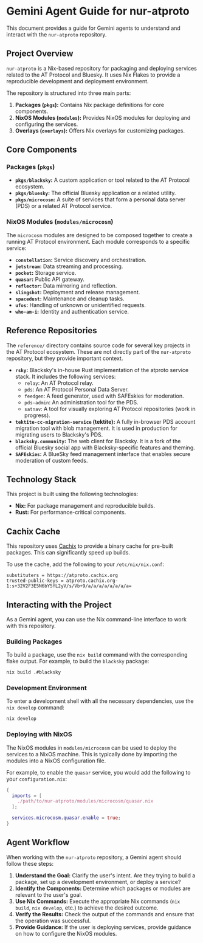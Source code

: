 # Gemini Agent Guide for nur-atproto

This document provides a guide for Gemini agents to understand and interact with the `nur-atproto` repository.

## Project Overview

`nur-atproto` is a Nix-based repository for packaging and deploying services related to the AT Protocol and Bluesky. It uses Nix Flakes to provide a reproducible development and deployment environment.

The repository is structured into three main parts:

1.  **Packages (`pkgs`):** Contains Nix package definitions for core components.
2.  **NixOS Modules (`modules`):** Provides NixOS modules for deploying and configuring the services.
3.  **Overlays (`overlays`):** Offers Nix overlays for customizing packages.

## Core Components

### Packages (`pkgs`)

-   **`pkgs/blacksky`:** A custom application or tool related to the AT Protocol ecosystem.
-   **`pkgs/bluesky`:** The official Bluesky application or a related utility.
-   **`pkgs/microcosm`:** A suite of services that form a personal data server (PDS) or a related AT Protocol service.

### NixOS Modules (`modules/microcosm`)

The `microcosm` modules are designed to be composed together to create a running AT Protocol environment. Each module corresponds to a specific service:

-   **`constellation`:** Service discovery and orchestration.
-   **`jetstream`:** Data streaming and processing.
-   **`pocket`:** Storage service.
-   **`quasar`:** Public API gateway.
-   **`reflector`:** Data mirroring and reflection.
-   **`slingshot`:** Deployment and release management.
-   **`spacedust`:** Maintenance and cleanup tasks.
-   **`ufos`:** Handling of unknown or unidentified requests.
-   **`who-am-i`:** Identity and authentication service.

## Reference Repositories

The `reference/` directory contains source code for several key projects in the AT Protocol ecosystem. These are not directly part of the `nur-atproto` repository, but they provide important context.

-   **`rsky`:** Blacksky's in-house Rust implementation of the atproto service stack. It includes the following services:
    -   `relay`: An AT Protocol relay.
    -   `pds`: An AT Protocol Personal Data Server.
    -   `feedgen`: A feed generator, used with SAFEskies for moderation.
    -   `pds-admin`: An administration tool for the PDS.
    -   `satnav`: A tool for visually exploring AT Protocol repositories (work in progress).
-   **`tektite-cc-migration-service` (tektite):** A fully in-browser PDS account migration tool with blob management. It is used in production for migrating users to Blacksky's PDS.
-   **`blacksky.community`:** The web client for Blacksky. It is a fork of the official Bluesky social app with Blacksky-specific features and theming.
-   **`SAFEskies`:** A BlueSky feed management interface that enables secure moderation of custom feeds.

## Technology Stack

This project is built using the following technologies:

-   **Nix:** For package management and reproducible builds.
-   **Rust:** For performance-critical components.

## Cachix Cache

This repository uses [Cachix](https://www.cachix.org/) to provide a binary cache for pre-built packages. This can significantly speed up builds.

To use the cache, add the following to your `/etc/nix/nix.conf`:

```
substituters = https://atproto.cachix.org
trusted-public-keys = atproto.cachix.org-1:s+32V2F3E5N6bY5fL2yV/s/Vb+9/a/a/a/a/a/a/a/a=
```

## Interacting with the Project

As a Gemini agent, you can use the Nix command-line interface to work with this repository.

### Building Packages

To build a package, use the `nix build` command with the corresponding flake output. For example, to build the `blacksky` package:

```bash
nix build .#blacksky
```

### Development Environment

To enter a development shell with all the necessary dependencies, use the `nix develop` command:

```bash
nix develop
```

### Deploying with NixOS

The NixOS modules in `modules/microcosm` can be used to deploy the services to a NixOS machine. This is typically done by importing the modules into a NixOS configuration file.

For example, to enable the `quasar` service, you would add the following to your `configuration.nix`:

```nix
{
  imports = [
    ./path/to/nur-atproto/modules/microcosm/quasar.nix
  ];

  services.microcosm.quasar.enable = true;
}
```

## Agent Workflow

When working with the `nur-atproto` repository, a Gemini agent should follow these steps:

1.  **Understand the Goal:** Clarify the user's intent. Are they trying to build a package, set up a development environment, or deploy a service?
2.  **Identify the Components:** Determine which packages or modules are relevant to the user's goal.
3.  **Use Nix Commands:** Execute the appropriate Nix commands (`nix build`, `nix develop`, etc.) to achieve the desired outcome.
4.  **Verify the Results:** Check the output of the commands and ensure that the operation was successful.
5.  **Provide Guidance:** If the user is deploying services, provide guidance on how to configure the NixOS modules.
